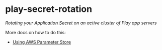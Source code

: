 play-secret-rotation
=========

_Rotating your [Application Secret](https://www.playframework.com/documentation/2.6.x/ApplicationSecret)
on an active cluster of Play app servers_

More docs on how to do this:

* [Using AWS Parameter Store](aws-parameterstore/README.md)
